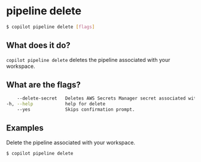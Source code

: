 # pipeline delete
```bash
$ copilot pipeline delete [flags]
```

## What does it do?
`copilot pipeline delete` deletes the pipeline associated with your workspace.

## What are the flags?
```bash
    --delete-secret   Deletes AWS Secrets Manager secret associated with a pipeline source repository.
-h, --help            help for delete
    --yes             Skips confirmation prompt.
```

## Examples
Delete the pipeline associated with your workspace.
```bash
$ copilot pipeline delete
```